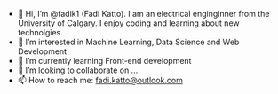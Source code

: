 - 👋 Hi, I’m @fadik1 (Fadi Katto). I am an electrical enginginner from the University of Calgary. I enjoy coding and learning about new technolgies.
- 👀 I’m interested in Machine Learning, Data Science and Web Development 
- 🌱 I’m currently learning Front-end development
- 💞️ I’m looking to collaborate on ...
- 📫 How to reach me: fadi.katto@outlook.com

<!---
fadik1/fadik1 is a ✨ special ✨ repository because its `README.md` (this file) appears on your GitHub profile.
You can click the Preview link to take a look at your changes.
--->
